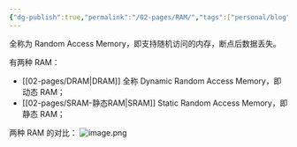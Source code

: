 ```yaml
---
{"dg-publish":true,"permalink":"/02-pages/RAM/","tags":["personal/blog"]}
---
```


全称为 Random Access Memory，即支持随机访问的内存，断点后数据丢失。

有两种 RAM：
 - [[02-pages/DRAM\|DRAM]] 全称 Dynamic Random Access Memory，即动态 RAM；
 - [[02-pages/SRAM-静态RAM\|SRAM]] Static Random Access Memory，即静态 RAM；

两种 RAM 的对比：
![image.png](https://yelanyanyu-img-bed.oss-cn-hangzhou.aliyuncs.com/img/blog/2024/08/20240814194021.png)

